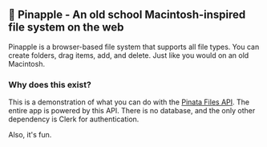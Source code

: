 ## 🍍 Pinapple - An old school Macintosh-inspired file system on the web

Pinapple is a browser-based file system that supports all file types. You can create folders, drag items, add, and delete. Just like you would on an old Macintosh. 

### Why does this exist?

This is a demonstration of what you can do with the [Pinata Files API](https://pinata.cloud). The entire app is powered by this API. There is no database, and the only other dependency is Clerk for authentication. 

Also, it's fun. 
